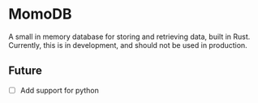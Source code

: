 # MomoDB

A small in memory database for storing and retrieving data, built in Rust. Currently, this is in development, and should not be used in production.

## Future

- [ ] Add support for python